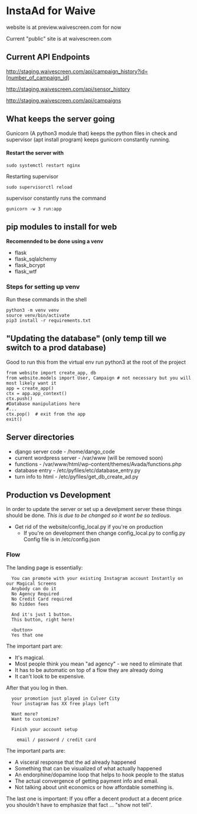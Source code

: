 # InstaAd for Waive

website is at preview.waivescreen.com for now

Current "public" site is at waivescreen.com

## Current API Endpoints

http://staging.waivescreen.com/api/campaign_history?id=[number_of_campaign_id]

http://staging.waivescreen.com/api/sensor_history

http://staging.waivescreen.com/api/campaigns

## What keeps the server going
Gunicorn (A python3 module that) keeps the python files in check and supervisor (apt install program) keeps gunicorn constantly running. 
#### Restart the server with 
```
sudo systemctl restart nginx
```
Restarting supervisor
```
sudo supervisorctl reload
```
supervisor constantly runs the command 
```
gunicorn -w 3 run:app
```

## pip modules to install for web
__Recomennded to be done using a venv__
* flask
* flask_sqlalchemy
* flask_bcrypt
* flask_wtf

### Steps for setting up venv
Run these commands in the shell
```
python3 -m venv venv
source venv/bin/activate
pip3 install -r requirements.txt
```

## "Updating the database" (only temp till we switch to a prod database)
Good to run this from the virtual env
run python3 at the root of the project
```
from website import create_app, db
from website.models import User, Campaign # not necessary but you will most likely want it
app = create_app()
ctx = app.app_context()
ctx.push()
#Database manipulations here
#...
ctx.pop()  # exit from the app
exit()
```

## Server directories
* django server code - /home/dango_code
* current wordpress server - /var/www (will be removed soon)
* functions - /var/www/html/wp-content/themes/Avada/functions.php
* database entry - /etc/pyfiles/etc/database_entry.py
* turn info to html - /etc/pyfiles/get_db_create_ad.py

## Production vs Development
In order to update the server or set up a develpment server these things should be done. _This is due to be changed so it wont be so tedious_.
* Get rid of the website/config_local.py if you're on production 
	* If you're on development then change config_local.py to config.py
Config file is in /etc/config.json

### Flow

The landing page is essentially:

```
  You can promote with your existing Instagram account Instantly on our Magical Screens
  Anybody can do it
  No Agency Required
  No Credit Card required
  No hidden fees

  And it's just 1 button.
  This button, right here!

  <button>
  Yes that one
```
The important part are:
  
  * It's magical. 
  * Most people think you mean "ad agency" - we need to eliminate that
  * It has to be automatic on top of a flow they are already doing
  * It can't look to be expensive.

After that you log in then.

```
  your promotion just played in Culver City
  Your instagram has XX free plays left

  Want more?
  Want to customize?

  Finish your account setup

    email / password / credit card
```

The important parts are:

  * A visceral response that the ad already happened
  * Something that can be visualized of what actually happened
  * An endorphine/dopamine loop that helps to hook people to the status
  * The actual convergence of getting payment info and email.
  * Not talking about unit economics or how affordable something is.

The last one is important: If you offer a decent product at a decent price you shouldn't
have to emphasize that fact ... "show not tell".

